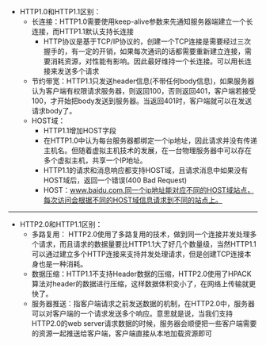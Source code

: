 + HTTP1.0和HTTP1.1区别：
  + 长连接：HTTP1.0需要使用keep-alive参数来先通知服务器端建立一个长连接，而HTTP1.1默认支持长连接
    + HTTP协议是基于TCP/IP协议的，创建一个TCP连接是需要经过三次握手的，有一定的开销，如果每次通讯的话都需要重新建立连接，需要消耗资源，对性能有影响。因此最好维持一个长连接。可以用长连接来发送多个请求
  + 节约带宽：HTTP1.1只发送header信息(不带任何body信息)，如果服务器认为客户端有权限请求服务器，则返回100，否则返回401，客户端若接受100，才开始把body发送到服务器。当返回401时，客户端就可以在发送请求body了。
  + HOST域：
    + HTTP1.1增加HOST字段
    + 在HTTP1.0中认为每台服务器都绑定一个ip地址，因此请求并没有传递主机名。但随着虚拟主机技术的发展，在一台物理服务器中可以存在多个虚拟主机，共享一个IP地址。
    + HTTP1.1的请求和消息响应都支持HOST域，且请求消息中如果没有HOST域后，返回一个错误(400 Bad Request)
    + HOST：www.baidu.com.同一个ip地址能对应不同的HOST域站点，每次访问会根据不同的HOST域信息请求到不同的站点上。
---------------------
+ HTTP2.0和HTTP1.1区别：
  + 多路复用： HTTP2.0使用了多路复用的技术，做到同一个连接并发处理多个请求，而且请求的数据量要比HTTP1.1大了好几个数量级，当然HTTP1.1可以通过建立多个HTTP连接来支持并发处理请求，但是创建TCP连接本身也是一种消耗。
  + 数据压缩：HTTP1.1不支持Header数据的压缩，HTTP2.0使用了HPACK算法对header的数据进行压缩，这样数据体积变小了，在网络上传输就更快了。
  + 服务器推送：指客户端请求之前发送数据的机制，在HTTP2.0中，服务器可以对客户端的一个请求发送多个响应。意思就是说，当我们支持HTTP2.0的web server请求数据的时候，服务器会顺便把一些客户端需要的资源一起推送给客户端，客户端直接从本地加载资源即可
